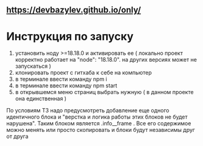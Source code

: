 ## https://devbazylev.github.io/only/

# Инструкция по запуску

1. установить ноду >=18.18.0 и активировать ее ( локально проект корректно работает на "node": "18.18.0". на других версиях может не запускаться )
2. клонировать проект с гитхаба к себе на компьютер
3. в терминале ввести команду npm i
4. в терминале ввести команду npm start
5. в открывшемся меню страниц выбрать нужную ( в данном проекте она единственная )

По условиям ТЗ надо предусмотреть добавление еще одного идентичного блока и "верстка и логика работы этих блоков не будет нарушена". Таким блоком является .info__frame . Все его содержимое можно менять или просто скопировать и блоки будут независимы друг от друга
